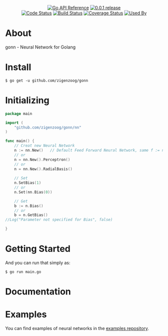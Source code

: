 <p style="text-align: center">
  <a href="https://pkg.go.dev/zigenzoog/gonn?tab=doc" title="Go API Reference" rel="nofollow"><img src="https://img.shields.io/badge/go-documentation-blue.svg?style=flat" alt="Go API Reference"></a>
  <a href="https://github.com/zigenzoog/gonn/releases/tag/v0.0.1" title="0.0.1 Release" rel="nofollow"><img src="https://img.shields.io/badge/version-0.0.1-blue.svg?style=flat" alt="0.0.1 release"></a>
  <br />
  <a href="https://goreportcard.com/report/zigenzoog/gonn"><img src="https://goreportcard.com/badge/zigenzoog/gonn" alt="Code Status" /></a>
  <a href="https://travis-ci.org/zigenzoog/gonn"><img src="https://travis-ci.org/zigenzoog/gonn.svg" alt="Build Status" /></a>
  <a href='https://coveralls.io/github/zigenzoog/gonn?branch=develop'><img src='https://coveralls.io/repos/github/zigenzoog/gonn/badge.svg?branch=develop' alt='Coverage Status' /></a>
  <a href='https://sourcegraph.com/github.com/zigenzoog/gonn?badge'><img src='https://sourcegraph.com/github.com/zigenzoog/gonn/-/badge.svg' alt='Used By' /></a>
</p>

# About
gonn - Neural Network for Golang

# Install

    $ go get -u github.com/zigenzoog/gonn

# Initializing

```go
package main

import (
    "github.com/zigenzoog/gonn/nn"
)

func main() {
    // Creat new Neural Network
    n := nn.New()   // Default Feed Forward Neural Network, same f := nn.New().FeedForward()
    // or
    n = nn.New().Perceptron()
    // or
    n = nn.New().RadialBasis()
    
    // Set
    n.SetBias(1)
    // or
    n.Set(nn.Bias(0))

    // Get
    b := n.Bias()
    // or
    b = n.GetBias()
//Log("Parameter not specified for Bias", false)

}
```

# Getting Started
And you can run that simply as:

    $ go run main.go

# Documentation


# Examples
You can find examples of neural networks in the [examples repository](https://github.com/zigenzoog/gonn-examples/).
